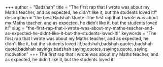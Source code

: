 +++
author = "Badshah"
title = "The first rap that I wrote was about my Maths teacher, and as expected, he didn't like it, but the students loved it!"
description = "the best Badshah Quote: The first rap that I wrote was about my Maths teacher, and as expected, he didn't like it, but the students loved it!"
slug = "the-first-rap-that-i-wrote-was-about-my-maths-teacher-and-as-expected-he-didnt-like-it-but-the-students-loved-it!"
keywords = "The first rap that I wrote was about my Maths teacher, and as expected, he didn't like it, but the students loved it!,badshah,badshah quotes,badshah quote,badshah sayings,badshah saying,quotes, sayings,quote, saying, motivation"
+++
The first rap that I wrote was about my Maths teacher, and as expected, he didn't like it, but the students loved it!

